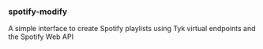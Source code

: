 ### spotify-modify

A simple interface to create Spotify playlists using Tyk virtual endpoints and the Spotify Web API
